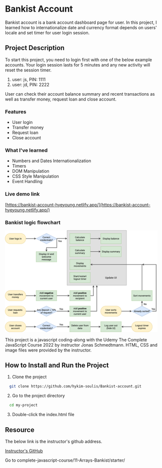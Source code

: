 # Bankist Account

Bankist account is a bank account dashboard page for user. In this project, I learned how to internationalize date and currency format depends on users' locale and set timer for user login session.

## Project Description

To start this project, you need to login first with one of the below example accounts. Your login session lasts for 5 minutes and any new activity will reset the session timer.

1. user: js, PIN: 1111
2. user: jd, PIN: 2222

User can check their account balance summary and recent transactions as well as transfer money, request loan and close account.

### Features

- User login
- Transfer money
- Request loan
- Close account

### What I've learned

- Numbers and Dates Internationalization
- Timers
- DOM Manipulation
- CSS Style Manipulation
- Event Handling

### Live demo link

[https://bankist-account-hyeyoung.netlify.app/](https://bankist-account-hyeyoung.netlify.app/)

### Bankist logic flowchart

![Bankist logic flowchart](https://github.com/jonasschmedtmann/complete-javascript-course/blob/master/11-Arrays-Bankist/final/Bankist-flowchart.png?raw=true)

This project is a javascript coding-along with the Udemy The Complete JavaScript Course 2022 by instructor Jonas Schmedtmann. HTML, CSS and image files were provided by the instructor.

## How to Install and Run the Project

1. Clone the project

```bash
  git clone https://github.com/hykim-soulis/Bankist-account.git
```

2. Go to the project directory

```bash
  cd my-project
```

3. Double-click the index.html file

## Resource

The below link is the instructor's github address.

[Instructor's GitHub](https://github.com/jonasschmedtmann/complete-javascript-course.git)

Go to complete-javascript-course/11-Arrays-Bankist/starter/
